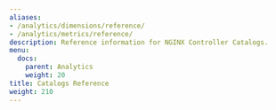 ```yaml
---
aliases:
- /analytics/dimensions/reference/
- /analytics/metrics/reference/
description: Reference information for NGINX Controller Catalogs.
menu:
  docs:
    parent: Analytics
    weight: 20
title: Catalogs Reference
weight: 210
---
```

